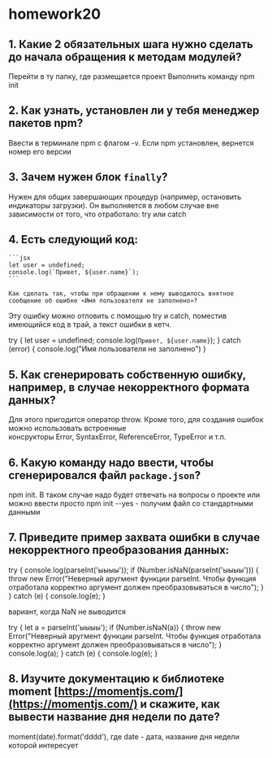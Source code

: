 # homework20

## 1. Какие 2 обязательных шага нужно сделать до начала обращения к методам модулей?

Перейти в ту папку, где размещается проект
Выполнить команду npm init 

## 2. Как узнать, установлен ли у тебя менеджер пакетов **npm**?

Ввести в терминале npm c флагом -v. Если npm установлен, вернется номер его версии

## 3. Зачем нужен блок `finally`? 

Нужен для общих завершающих процедур (например, остановить индикаторы загрузки). Он выполняется в любом случае вне зависимости от того, что отработало: try или catch

## 4. Есть следующий код:
    
    ```jsx
    let user = undefined;
    console.log(`Привет, ${user.name}`);
    ```
    
    Как сделать так, чтобы при обращении к нему выводилось внятное сообщение об ошибке «‎Имя пользователя не заполнено»?

Эту ошибку можно отловить с помощью try и catch, поместив имеющийся код в трай, а текст ошибки в кетч.

try {
    let user = undefined;
    console.log(`Привет, ${user.name}`);
} catch (error) {
    console.log("Имя пользователя не заполнено")
}
    
## 5. Как сгенерировать собственную ошибку, например, в случае некорректного формата данных?

Для этого пригодится оператор throw. Кроме того, для создания ошибок можно использовать встроенные консрукторы Error, SyntaxError, ReferenceError, TypeError и т.п.

## 6. Какую команду надо ввести, чтобы сгенерировался файл `package.json`?

npm init. В таком случае надо будет отвечать на вопросы о проекте или можно ввести просто npm init --yes - получим файл со стандартными данными

## 7. Приведите пример захвата ошибки в случае некорректного преобразования данных:

try {
  console.log(parseInt('ыыыы'));
  if (Number.isNaN(parseInt('ыыыы'))) {
    throw new Error("Неверный аругмент функции parseInt. Чтобы функция отработала корректно аргумент должен преобразовываться в число");
}
} catch (e) {
  console.log(e);
}

вариант, когда NaN не выводится

try {
let a = parseInt('ыыыы');
  if (Number.isNaN(a)) {
    throw new Error("Неверный аругмент функции parseInt. Чтобы функция отработала корректно аргумент должен преобразовываться в число");
}
  console.log(a);
} catch (e) {
  console.log(e);
}

## 8. Изучите документацию к библиотеке moment [https://momentjs.com/](https://momentjs.com/) и скажите, как вывести название дня недели по дате?

moment(date).format('dddd'), где date - дата, название дня недели которой интересует
